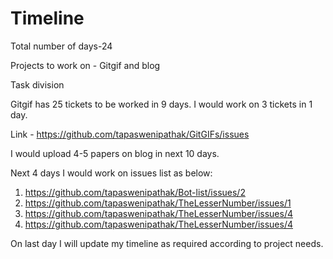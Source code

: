 # Timeline

Total number of days-24 

Projects to work on - Gitgif and blog

Task division

Gitgif has 25 tickets to be worked in 9 days. I would work on 3 tickets in 1 day.

Link - https://github.com/tapaswenipathak/GitGIFs/issues

I would upload 4-5 papers on blog in next 10 days.

Next 4 days I would work on issues list as below:
1. https://github.com/tapaswenipathak/Bot-list/issues/2
2. https://github.com/tapaswenipathak/TheLesserNumber/issues/1
3. https://github.com/tapaswenipathak/TheLesserNumber/issues/4
4. https://github.com/tapaswenipathak/TheLesserNumber/issues/4

On last day I will update my timeline as required according to project needs.
